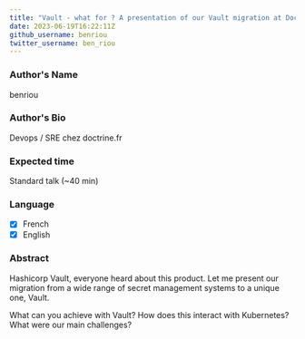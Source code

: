 ```yaml
---
title: "Vault - what for ? A presentation of our Vault migration at Doctrine. "
date: 2023-06-19T16:22:11Z
github_username: benriou
twitter_username: ben_riou
---
```

### Author's Name

benriou

### Author's Bio

Devops / SRE chez doctrine.fr

### Expected time

Standard talk (~40 min)

### Language

- [X] French
- [X] English

### Abstract

Hashicorp Vault, everyone heard about this product. 
Let me present our migration from a wide range of secret management systems to a unique one, Vault. 

What can you achieve with Vault? How does this interact with Kubernetes? 
What were our main challenges?  

